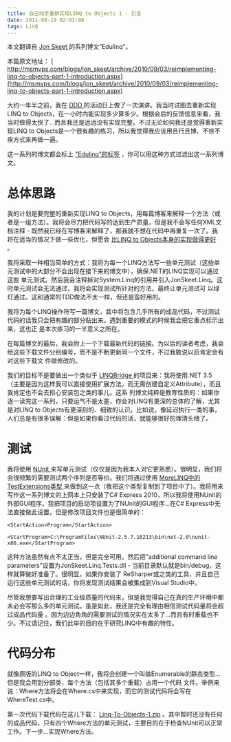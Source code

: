 ```yaml
---
title: 自己动手重新实现LINQ to Objects 1 - 引言
date: 2011-08-19 02:03:08
tags: LinQ
---
```

本文翻译自 [ Jon Skeet ](http://stackoverflow.com/users/22656/jon-skeet)
的系列博文“Edulinq”。

本篇原文地址： [ http://msmvps.com/blogs/jon_skeet/archive/2010/09/03/reimplementing-linq-to-objects-part-1-introduction.aspx](http://msmvps.com/blogs/jon_skeet/archive/2010/09/03/reimplementing-linq-to-objects-part-1-introduction.aspx)

大约一年半之前，我在 [ DDD ](http://developerdeveloperdeveloper.com/)
的活动日上做了一次演讲。我当时试图去重新实现LINQ to
Objects，在一小时内能实现多少算多少。根据会后的反馈信息来看，我当时做得太快了...而且我还是远远没有实现完整。不过无论如何我还是觉得重新实现LINQ
to Objects是一个很有趣的练习，所以我觉得我应该用且行且博、不徐不疾方式来再做一遍。

这一系列的博文都会标上 [ "Edulinq"的标签](http://msmvps.com/blogs/jon_skeet/archive/tags/Edulinq/default.aspx)
，你可以用这种方式过滤出这一系列博文。

# 总体思路

我的计划是要完整的重新实现LINQ to Objects，用每篇博客来解释一个方法（或者是一组方法）。我将会尽力把代码写的达到生产质量，但是我不会写任何XML文档注释 -
既然我已经在写博客来解释了，那我就不想在代码中再重复一次了。我将在适当的情况下做一些优化，但愿会 [ 比LINQ to Objects本身的实现做得更好](http://msmvps.com/blogs/jon_skeet/archive/2010/02/10/optimisations-in-linq-to-objects.aspx) 。

我将采取一种相当简单的方式：我将为每一个LINQ方法写一些单元测试（这些单元测试中的大部分不会出现在接下来的博文中），确保.NET的LINQ实现可以通过这些
单元测试。然后我会注释掉对System.Linq的引用并引入JonSkeet.Linq。这时单元测试会无法通过，我将会实现测试所针对的方法，最终让单元测试可
以绿灯通过。这和通常的TDD做法不太一样，但还是蛮好用的。

我将为每个LINQ操作符写一篇博文，其中将包含几乎所有的成品代码，不过测试代码的话我只会把有趣的部分贴出来。遇到重要的模式的时候我会把它重点标示出来，这也正
是本次练习的一半意义之所在。

在每篇博文的最后，我会附上一个下载最新代码的链接。为以后的读者考虑，我会给这些下载文件分别编号，而不是不断更新同一个文件，不过我敢说以后肯定会有对这些下载文
件做修改的。

我们的目标不是要做出一个类似于 [ LINQBridge ](http://linqbridge.googlecode.com/)
的项目来：我将使用.NET 3.5（主要是因为这样我可以直接使用扩展方法，而无需创建自定义Attribute），而且我肯定也不会去担心安装包之类的事儿。这系
列博文纯粹是教育性质的：如果你逐一读完这一系列，只要运气不是太差，你会对LINQ有更深的总体的了解，尤其是对LINQ to
Objects有更深刻的、细致的认识。比如说，像延迟执行一类的事，人们总是有很多误解：但是如果你看过代码的话，就能够很好的理清头绪了。

# 测试

我将使用 [ NUnit ](http://nunit.org/)
来写单元测试（仅仅是因为我本人对它更熟悉）。很明显，我们将会很频繁的需要测试两个序列是否等价。我们将通过使用 [MoreLINQ中的TestExtensions类型 ](http://code.google.com/p/morelinq/source/browse/trunk/MoreLinq.Test/TestExtensions.cs)
来做到这一点（我把这个类型复制到了项目中了）。我将用来写作这一系列博文的上网本上只安装了C# Express
2010，所以我将使用NUnit的外部GUI程序。我把项目的启动项设置为了NUnit的GUI程序...在C#
Express中无法直接做此设置，但是修改项目文件也是很简单的：
```
<StartAction>Program</StartAction>

<StartProgram>C:\ProgramFiles\NUnit-2.5.7.10213\bin\net-2.0\nunit-x86.exe</StartProgram>
```
这种方法虽然有点不太正当，但是完全可用。然后把"additional command line
parameters"设置为JonSkeet.Linq.Tests.dll - 当前目录默认就是bin/debug，这样就算做好准备了。很明显，如果你安装了
ReSharper或之类的工具，并且自己运行这些单元测试的话，你将发现测试结果会被集成到Visual Studio中。

尽管我想要写出合理的工业级质量的代码来，但是我觉得自己在真的生产环境中都未必会写那么多的单元测试。虽是如此，我还是完全有理由相信测试代码量将会超过成品代码量
。因为边边角角的需要测试的情况实在太多了...而且有时重载也不少。不过请记住，我们此举的目的在于研究LINQ中有趣的特性。

# 代码分布

就像原版的LINQ to Object一样，我将会创建一个叫做Enumerable的静态类型...但是我会用到分部类，每个方法（包括其多个重载）占用一个代码
文件。举例来说：Where方法将会在Where.cs中来实现，而它的测试代码将会写在WhereTest.cs中。

第一次代码下载代码在这儿下载： [ Linq-To-Objects-1.zip](http://pobox.com/~skeet/blogfiles/csharp/l2o/Linq-To-Objects-1.zip)
。其中暂时还没有任何的成品代码，只有四个Where方法的单元测试，主要目的在于检查NUnit可以正常工作。下一步...实现Where方法。





